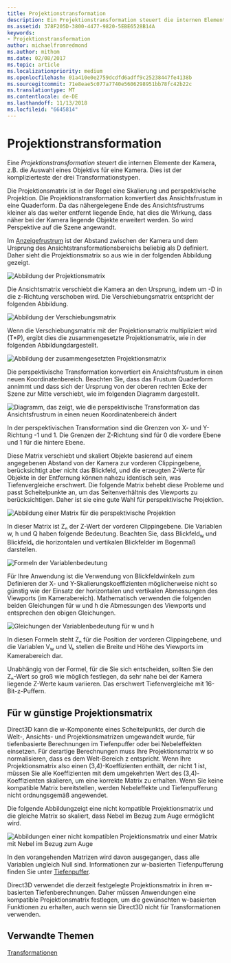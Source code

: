 ```yaml
---
title: Projektionstransformation
description: Ein Projektionstransformation steuert die internen Elemente der Kamera, z.B. die Auswahl einer Linse für eine Kamera. Dies ist der komplizierteste der drei Transformationstypen.
ms.assetid: 378F205D-3800-4477-9820-5EBE6528B14A
keywords:
- Projektionstransformation
author: michaelfromredmond
ms.author: mithom
ms.date: 02/08/2017
ms.topic: article
ms.localizationpriority: medium
ms.openlocfilehash: 01a410e0e2759dcdfd6adff9c25238447fe4138b
ms.sourcegitcommit: 71e8eae5c077a7740e5606298951bb78fc42b22c
ms.translationtype: MT
ms.contentlocale: de-DE
ms.lasthandoff: 11/13/2018
ms.locfileid: "6645814"
---
```

# <a name="projection-transform"></a>Projektionstransformation


Eine *Projektionstransformation* steuert die internen Elemente der Kamera, z.B. die Auswahl eines Objektivs für eine Kamera. Dies ist der komplizierteste der drei Transformationstypen.

Die Projektionsmatrix ist in der Regel eine Skalierung und perspektivische Projektion. Die Projektionstransformation konvertiert das Ansichtsfrustum in eine Quaderform. Da das nähergelegene Ende des Ansichtsfrustrums kleiner als das weiter entfernt liegende Ende, hat dies die Wirkung, dass näher bei der Kamera liegende Objekte erweitert werden. So wird Perspektive auf die Szene angewandt.

Im [Anzeigefrustrum](viewports-and-clipping.md) ist der Abstand zwischen der Kamera und dem Ursprung des Ansichtstransformationsbereichs beliebig als D definiert. Daher sieht die Projektionsmatrix so aus wie in der folgenden Abbildung gezeigt.

![Abbildung der Projektionsmatrix](images/projmat1.png)

Die Ansichtsmatrix verschiebt die Kamera an den Ursprung, indem um -D in die z-Richtung verschoben wird. Die Verschiebungsmatrix entspricht der folgenden Abbildung.

![Abbildung der Verschiebungsmatrix](images/projmat2.png)

Wenn die Verschiebungsmatrix mit der Projektionsmatrix multipliziert wird (T\*P), ergibt dies die zusammengesetzte Projektionsmatrix, wie in der folgenden Abbildungdargestellt.

![Abbildung der zusammengesetzten Projektionsmatrix](images/projmat3.png)

Die perspektivische Transformation konvertiert ein Ansichtsfrustum in einen neuen Koordinatenbereich. Beachten Sie, dass das Frustum Quaderform annimmt und dass sich der Ursprung von der oberen rechten Ecke der Szene zur Mitte verschiebt, wie im folgenden Diagramm dargestellt.

![Diagramm, das zeigt, wie die perspektivische Transformation das Ansichtsfrustrum in einen neuen Koordinatenbereich ändert](images/cuboid.png)

In der perspektivischen Transformation sind die Grenzen von X- und Y-Richtung -1 und 1. Die Grenzen der Z-Richtung sind für 0 die vordere Ebene und 1 für die hintere Ebene.

Diese Matrix verschiebt und skaliert Objekte basierend auf einem angegebenen Abstand von der Kamera zur vorderen Clippingebene, berücksichtigt aber nicht das Blickfeld, und die erzeugten Z-Werte für Objekte in der Entfernung können nahezu identisch sein, was Tiefenvergleiche erschwert. Die folgende Matrix behebt diese Probleme und passt Scheitelpunkte an, um das Seitenverhältnis des Viewports zu berücksichtigen. Daher ist sie eine gute Wahl für perspektivische Projektion.

![Abbildung einer Matrix für die perspektivische Projektion](images/prjmatx1.png)

In dieser Matrix ist Zₙ der Z-Wert der vorderen Clippingebene. Die Variablen w, h und Q haben folgende Bedeutung. Beachten Sie, dass Blickfeld<sub>w</sub> und Blickfeldₖ die horizontalen und vertikalen Blickfelder im Bogenmaß darstellen.

![Formeln der Variablenbedeutung](images/prjmatx2.png)

Für Ihre Anwendung ist die Verwendung von Blickfeldwinkeln zum Definieren der X- und Y-Skalierungskoeffizienten möglicherweise nicht so günstig wie der Einsatz der horizontalen und vertikalen Abmessungen des Viewports (im Kamerabereich). Mathematisch verwenden die folgenden beiden Gleichungen für w und h die Abmessungen des Viewports und entsprechen den obigen Gleichungen.

![Gleichungen der Variablenbedeutung für w und h](images/prjmatx3.png)

In diesen Formeln steht Zₙ für die Position der vorderen Clippingebene, und die Variablen V<sub>w</sub> und Vₕ stellen die Breite und Höhe des Viewports im Kamerabereich dar.

Unabhängig von der Formel, für die Sie sich entscheiden, sollten Sie den Zₙ-Wert so groß wie möglich festlegen, da sehr nahe bei der Kamera liegende Z-Werte kaum variieren. Das erschwert Tiefenvergleiche mit 16-Bit-z-Puffern.

## <a name="span-idawfriendlyprojectionmatrixspanspan-idawfriendlyprojectionmatrixspanspan-idawfriendlyprojectionmatrixspana-w-friendly-projection-matrix"></a><span id="A_W_Friendly_Projection_Matrix"></span><span id="a_w_friendly_projection_matrix"></span><span id="A_W_FRIENDLY_PROJECTION_MATRIX"></span>Für w günstige Projektionsmatrix


Direct3D kann die w-Komponente eines Scheitelpunkts, der durch die Welt-, Ansichts- und Projektionsmatrizen umgewandelt wurde, für tiefenbasierte Berechnungen im Tiefenpuffer oder bei Nebeleffekten einsetzen. Für derartige Berechnungen muss Ihre Projektionsmatrix w so normalisieren, dass es dem Welt-Bereich z entspricht. Wenn Ihre Projektionsmatrix also einen (3,4)-Koeffizienten enthält, der nicht 1 ist, müssen Sie alle Koeffizienten mit dem umgekehrten Wert des (3,4)-Koeffizienten skalieren, um eine korrekte Matrix zu erhalten. Wenn Sie keine kompatible Matrix bereitstellen, werden Nebeleffekte und Tiefenpufferung nicht ordnungsgemäß angewendet.

Die folgende Abbildungzeigt eine nicht kompatible Projektionsmatrix und die gleiche Matrix so skaliert, dass Nebel im Bezug zum Auge ermöglicht wird.

![Abbildungen einer nicht kompatiblen Projektionsmatrix und einer Matrix mit Nebel im Bezug zum Auge](images/eyerlmx.png)

In den vorangehenden Matrizen wird davon ausgegangen, dass alle Variablen ungleich Null sind. Informationen zur w-basierten Tiefenpufferung finden Sie unter [Tiefenpuffer](depth-buffers.md).

Direct3D verwendet die derzeit festgelegte Projektionsmatrix in ihren w-basierten Tiefenberechnungen. Daher müssen Anwendungen eine kompatible Projektionsmatrix festlegen, um die gewünschten w-basierten Funktionen zu erhalten, auch wenn sie Direct3D nicht für Transformationen verwenden.

## <a name="span-idrelated-topicsspanrelated-topics"></a><span id="related-topics"></span>Verwandte Themen


[Transformationen](transforms.md)

 

 




